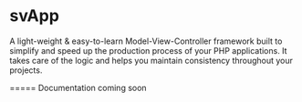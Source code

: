 svApp
=====

A light-weight & easy-to-learn Model-View-Controller framework built to simplify and speed up the production process of your PHP applications. It takes care of the logic and helps you maintain consistency throughout your projects.

=====
Documentation coming soon
